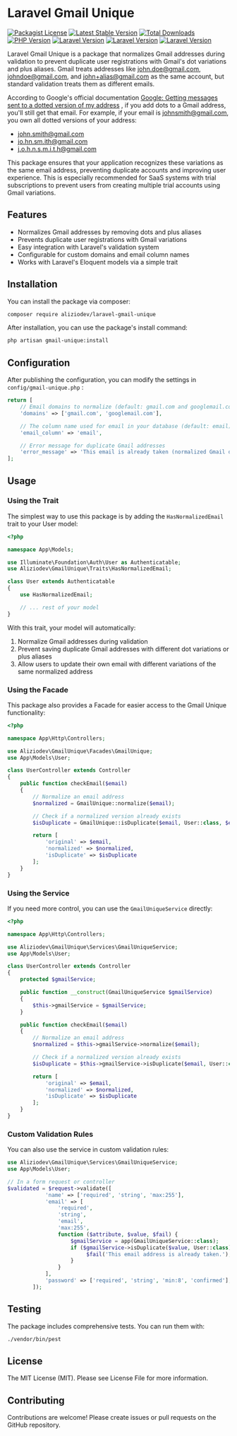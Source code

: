 # Laravel Gmail Unique

[![Packagist License](https://img.shields.io/badge/Licence-MIT-blue)](https://github.com/aliziodev/laravel-gmail-unique/blob/main/LICENSE)
[![Latest Stable Version](https://img.shields.io/packagist/v/aliziodev/laravel-gmail-unique?label=Stable)](https://packagist.org/packages/aliziodev/laravel-gmail-unique)
[![Total Downloads](https://img.shields.io/packagist/dt/aliziodev/laravel-gmail-unique.svg?label=Downloads)](https://packagist.org/packages/aliziodev/laravel-gmail-unique)
[![PHP Version](https://img.shields.io/packagist/php-v/aliziodev/laravel-gmail-unique.svg)](https://packagist.org/packages/aliziodev/laravel-gmail-unique)
[![Laravel Version](https://img.shields.io/badge/Laravel-10.x-red)](https://packagist.org/packages/aliziodev/laravel-gmail-unique)
[![Laravel Version](https://img.shields.io/badge/Laravel-11.x-red)](https://packagist.org/packages/aliziodev/laravel-gmail-unique)
[![Laravel Version](https://img.shields.io/badge/Laravel-12.x-red)](https://packagist.org/packages/aliziodev/laravel-gmail-unique)

Laravel Gmail Unique is a package that normalizes Gmail addresses during validation to prevent duplicate user registrations with Gmail's dot variations and plus aliases. Gmail treats addresses like john.doe@gmail.com, johndoe@gmail.com, and john+alias@gmail.com as the same account, but standard validation treats them as different emails.

According to Google's official documentation [Google: Getting messages sent to a dotted version of my address](https://support.google.com/mail/answer/10313#zippy=%2Cgetting-messages-sent-to-a-dotted-version-of-my-address) , if you add dots to a Gmail address, you'll still get that email. For example, if your email is johnsmith@gmail.com, you own all dotted versions of your address:

-   john.smith@gmail.com
-   jo.hn.sm.ith@gmail.com
-   j.o.h.n.s.m.i.t.h@gmail.com

This package ensures that your application recognizes these variations as the same email address, preventing duplicate accounts and improving user experience. This is especially recommended for SaaS systems with trial subscriptions to prevent users from creating multiple trial accounts using Gmail variations.

## Features

-   Normalizes Gmail addresses by removing dots and plus aliases
-   Prevents duplicate user registrations with Gmail variations
-   Easy integration with Laravel's validation system
-   Configurable for custom domains and email column names
-   Works with Laravel's Eloquent models via a simple trait

## Installation

You can install the package via composer:

```bash
composer require aliziodev/laravel-gmail-unique
```

After installation, you can use the package's install command:

```bash
php artisan gmail-unique:install
```

## Configuration

After publishing the configuration, you can modify the settings in `config/gmail-unique.php` :

```php
return [
    // Email domains to normalize (default: gmail.com and googlemail.com)
    'domains' => ['gmail.com', 'googlemail.com'],

    // The column name used for email in your database (default: email)
    'email_column' => 'email',

    // Error message for duplicate Gmail addresses
    'error_message' => 'This email is already taken (normalized Gmail detected).'
];
```

## Usage

### Using the Trait

The simplest way to use this package is by adding the `HasNormalizedEmail` trait to your User model:

```php
<?php

namespace App\Models;

use Illuminate\Foundation\Auth\User as Authenticatable;
use Aliziodev\GmailUnique\Traits\HasNormalizedEmail;

class User extends Authenticatable
{
    use HasNormalizedEmail;

    // ... rest of your model
}
```

With this trait, your model will automatically:

1. Normalize Gmail addresses during validation
2. Prevent saving duplicate Gmail addresses with different dot variations or plus aliases
3. Allow users to update their own email with different variations of the same normalized address

### Using the Facade

This package also provides a Facade for easier access to the Gmail Unique functionality:

```php
<?php

namespace App\Http\Controllers;

use Aliziodev\GmailUnique\Facades\GmailUnique;
use App\Models\User;

class UserController extends Controller
{
    public function checkEmail($email)
    {
        // Normalize an email address
        $normalized = GmailUnique::normalize($email);

        // Check if a normalized version already exists
        $isDuplicate = GmailUnique::isDuplicate($email, User::class, $excludeId = null);

        return [
            'original' => $email,
            'normalized' => $normalized,
            'isDuplicate' => $isDuplicate
        ];
    }
}
```

### Using the Service

If you need more control, you can use the `GmailUniqueService` directly:

```php
<?php

namespace App\Http\Controllers;

use Aliziodev\GmailUnique\Services\GmailUniqueService;
use App\Models\User;

class UserController extends Controller
{
    protected $gmailService;

    public function __construct(GmailUniqueService $gmailService)
    {
        $this->gmailService = $gmailService;
    }

    public function checkEmail($email)
    {
        // Normalize an email address
        $normalized = $this->gmailService->normalize($email);

        // Check if a normalized version already exists
        $isDuplicate = $this->gmailService->isDuplicate($email, User::class, $excludeId = null);

        return [
            'original' => $email,
            'normalized' => $normalized,
            'isDuplicate' => $isDuplicate
        ];
    }
}
```

### Custom Validation Rules

You can also use the service in custom validation rules:

```php
use Aliziodev\GmailUnique\Services\GmailUniqueService;
use App\Models\User;

// In a form request or controller
$validated = $request->validate([
            'name' => ['required', 'string', 'max:255'],
            'email' => [
                'required',
                'string',
                'email',
                'max:255',
                function ($attribute, $value, $fail) {
                    $gmailService = app(GmailUniqueService::class);
                    if ($gmailService->isDuplicate($value, User::class)) {
                         $fail('This email address is already taken.');
                    }
                }
            ],
            'password' => ['required', 'string', 'min:8', 'confirmed'],
        ]);
```

## Testing

The package includes comprehensive tests. You can run them with:

```bash
./vendor/bin/pest
```

## License

The MIT License (MIT). Please see License File for more information.

## Contributing

Contributions are welcome! Please create issues or pull requests on the GitHub repository.
